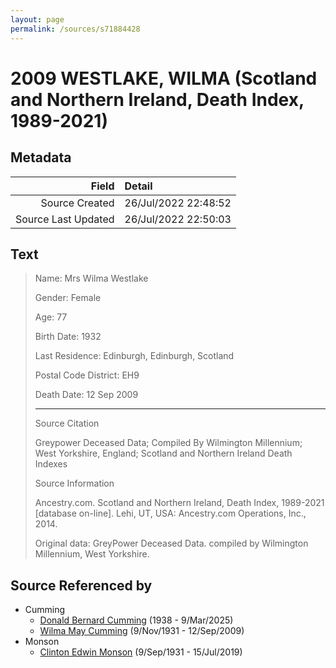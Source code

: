 ```yaml
---
layout: page
permalink: /sources/s71884428
---
```


# 2009 WESTLAKE, WILMA (Scotland and Northern Ireland, Death Index, 1989-2021)

## Metadata

Field | Detail
---:|:---
Source Created | 26/Jul/2022 22:48:52
Source Last Updated | 26/Jul/2022 22:50:03

## Text

> Name: Mrs Wilma Westlake
>
> Gender: Female
>
> Age: 77
>
> Birth Date: 1932
>
> Last Residence: Edinburgh, Edinburgh, Scotland
>
> Postal Code District: EH9
>
> Death Date: 12 Sep 2009
>
> ---
>
> Source Citation
>
> Greypower Deceased Data; Compiled By Wilmington Millennium; West Yorkshire, England; Scotland and Northern Ireland Death Indexes
>
> Source Information
>
> Ancestry.com. Scotland and Northern Ireland, Death Index, 1989-2021 [database on-line]. Lehi, UT, USA: Ancestry.com Operations, Inc., 2014.
>
> Original data: GreyPower Deceased Data. compiled by Wilmington Millennium, West Yorkshire.
>

## Source Referenced by

* Cumming
  * [Donald Bernard Cumming](../people/@88821212@-donald-bernard-cumming-b1938-d2025-3-9.md) (1938 - 9/Mar/2025)
  * [Wilma May Cumming](../people/@74680609@-wilma-may-cumming-b1931-11-9-d2009-9-12.md) (9/Nov/1931 - 12/Sep/2009)
* Monson
  * [Clinton Edwin Monson](../people/@24393948@-clinton-edwin-monson-b1931-9-9-d2019-7-15.md) (9/Sep/1931 - 15/Jul/2019)
